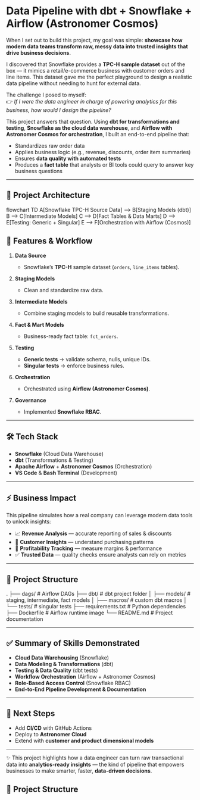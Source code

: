# Data Pipeline with dbt + Snowflake + Airflow (Astronomer Cosmos)

When I set out to build this project, my goal was simple: **showcase how modern data teams transform raw, messy data into trusted insights that drive business decisions**.  

I discovered that Snowflake provides a **TPC-H sample dataset** out of the box — it mimics a retail/e-commerce business with customer orders and line items. This dataset gave me the perfect playground to design a realistic data pipeline without needing to hunt for external data.  

The challenge I posed to myself:  
👉 *If I were the data engineer in charge of powering analytics for this business, how would I design the pipeline?*  

This project answers that question. Using **dbt for transformations and testing**, **Snowflake as the cloud data warehouse**, and **Airflow with Astronomer Cosmos for orchestration**, I built an end-to-end pipeline that:
- Standardizes raw order data  
- Applies business logic (e.g., revenue, discounts, order item summaries)  
- Ensures **data quality with automated tests**  
- Produces a **fact table** that analysts or BI tools could query to answer key business questions  

---

## 📌 Project Architecture

flowchart TD
    A[Snowflake TPC-H Source Data] --> B[Staging Models (dbt)]
    B --> C[Intermediate Models]
    C --> D[Fact Tables & Data Marts]
    D --> E[Testing: Generic + Singular]
    E --> F[Orchestration with Airflow (Cosmos)]

## 🚀 Features & Workflow

1. **Data Source**  
   - Snowflake’s **TPC-H** sample dataset (`orders`, `line_items` tables).

2. **Staging Models**  
   - Clean and standardize raw data.

3. **Intermediate Models**  
   - Combine staging models to build reusable transformations.

4. **Fact & Mart Models**  
   - Business-ready fact table: `fct_orders`.

5. **Testing**  
   - **Generic tests** → validate schema, nulls, unique IDs.  
   - **Singular tests** → enforce business rules.

6. **Orchestration**  
   - Orchestrated using **Airflow (Astronomer Cosmos)**.

7. **Governance**  
   - Implemented **Snowflake RBAC**.

---

## 🛠️ Tech Stack

- **Snowflake** (Cloud Data Warehouse)  
- **dbt** (Transformations & Testing)  
- **Apache Airflow** + **Astronomer Cosmos** (Orchestration)  
- **VS Code** & **Bash Terminal** (Development)

---

## ⚡ Business Impact

This pipeline simulates how a real company can leverage modern data tools to unlock insights:

- 📈 **Revenue Analysis** — accurate reporting of sales & discounts  
- 🛒 **Customer Insights** — understand purchasing patterns  
- 💸 **Profitability Tracking** — measure margins & performance  
- ✅ **Trusted Data** — quality checks ensure analysts can rely on metrics

---

## 📂 Project Structure

.
├── dags/                # Airflow DAGs
├── dbt/                 # dbt project folder
│   ├── models/          # staging, intermediate, fact models
│   ├── macros/          # custom dbt macros
│   └── tests/           # singular tests
├── requirements.txt     # Python dependencies
├── Dockerfile           # Airflow runtime image
└── README.md            # Project documentation

---

## ✅ Summary of Skills Demonstrated

- **Cloud Data Warehousing** (Snowflake)  
- **Data Modeling & Transformations** (dbt)  
- **Testing & Data Quality** (dbt tests)  
- **Workflow Orchestration** (Airflow + Astronomer Cosmos)  
- **Role-Based Access Control** (Snowflake RBAC)  
- **End-to-End Pipeline Development & Documentation**  

---

## 📌 Next Steps

- Add **CI/CD** with GitHub Actions  
- Deploy to **Astronomer Cloud**  
- Extend with **customer and product dimensional models**

---

✨ This project highlights how a data engineer can turn raw transactional data into **analytics-ready insights** — the kind of pipeline that empowers businesses to make smarter, faster, **data-driven decisions**.


## 📂 Project Structure

